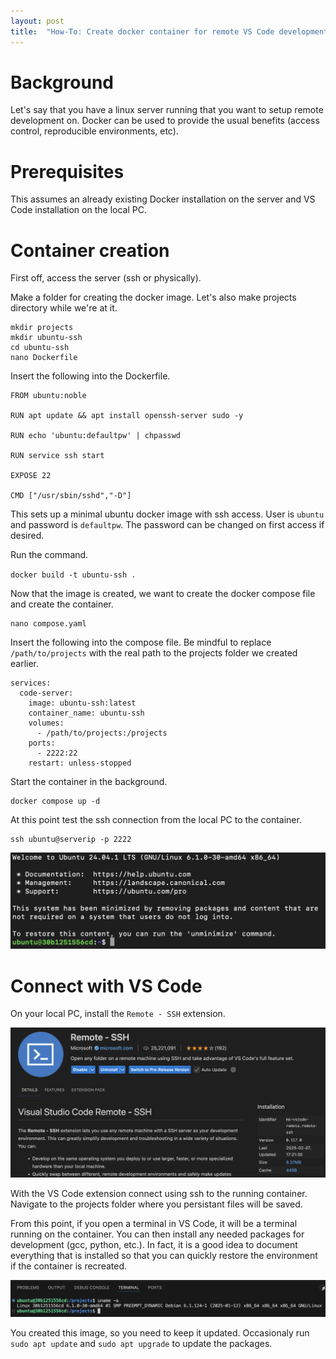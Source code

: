 ```yaml
---
layout: post
title:  "How-To: Create docker container for remote VS Code development"
---
```


# Background

Let's say that you have a linux server running that you want to setup remote development on.  Docker can be used to provide the usual benefits (access control, reproducible environments, etc).

# Prerequisites

This assumes an already existing Docker installation on the server and VS Code installation on the local PC.

# Container creation

First off, access the server (ssh or physically).

Make a folder for creating the docker image.  Let's also make projects directory while we're at it.

```
mkdir projects
mkdir ubuntu-ssh
cd ubuntu-ssh
nano Dockerfile
```

Insert the following into the Dockerfile.

```
FROM ubuntu:noble

RUN apt update && apt install openssh-server sudo -y

RUN echo 'ubuntu:defaultpw' | chpasswd

RUN service ssh start

EXPOSE 22

CMD ["/usr/sbin/sshd","-D"]
```

This sets up a minimal ubuntu docker image with ssh access.  User is `ubuntu` and password is `defaultpw`.  The password can be changed on first access if desired.

Run the command.

`docker build -t ubuntu-ssh . `

Now that the image is created, we want to create the docker compose file and create the container.

```
nano compose.yaml
```

Insert the following into the compose file.  Be mindful to replace `/path/to/projects` with the real path to the projects folder we created earlier.

```
services:
  code-server:
    image: ubuntu-ssh:latest
    container_name: ubuntu-ssh
    volumes:
      - /path/to/projects:/projects
    ports:
      - 2222:22
    restart: unless-stopped
```

Start the container in the background.

```
docker compose up -d
```

At this point test the ssh connection from the local PC to the container.

```
ssh ubuntu@serverip -p 2222
```

![Test SSH](/assets/test-ssh.png)

# Connect with VS Code

On your local PC, install the `Remote - SSH` extension.

![Remote - SSH extension](/assets/remote-ssh.png)

With the VS Code extension connect using ssh to the running container.  Navigate to the projects folder where you persistant files will be saved.

From this point, if you open a terminal in VS Code, it will be a terminal running on the container.  You can then install any needed packages for development (gcc, python, etc.).  In fact, it is a good idea to document everything that is installed so that you can quickly restore the environment if the container is recreated.

![VSCode Terminal](/assets/vscode-terminal.png)

You created this image, so you need to keep it updated.  Occasionaly run `sudo apt update` and `sudo apt upgrade` to update the packages.

